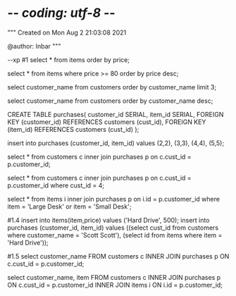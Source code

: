 # -*- coding: utf-8 -*-
"""
Created on Mon Aug  2 21:03:08 2021

@author: Inbar
"""

--xp
#1
select * from items
order by price;

select * from items
where price >= 80
order by price desc;

select customer_name from customers
order by customer_name 
limit 3;

select customer_name from customers
order by customer_name desc;

 CREATE TABLE purchases(
 customer_id SERIAL,
 item_id SERIAL,
 FOREIGN KEY (customer_id) REFERENCES customers (cust_id),
 FOREIGN KEY (item_id) REFERENCES customers (cust_id)
);

insert into purchases (customer_id, item_id) values
(2,2), (3,3), (4,4), (5,5);

select * from customers c
inner join purchases p
on c.cust_id = p.customer_id;

select * from customers c
inner join purchases p
on c.cust_id = p.customer_id
where cust_id = 4;

select * from items i
inner join purchases p
on i.id = p.customer_id
where item = 'Large Desk' or item = 'Small Desk';

#1.4
insert into items(item,price) values ('Hard Drive', 500);
insert into purchases (customer_id, item_id) 
values ((select cust_id from customers where customer_name = 'Scott Scott'),
	   (select id from items where item = 'Hard Drive'));

#1.5
select customer_name FROM customers c
INNER JOIN purchases p 
ON c.cust_id = p.customer_id;

select customer_name, item FROM customers c
INNER JOIN purchases p 
ON c.cust_id = p.customer_id
INNER JOIN items i 
ON i.id = p.customer_id;










